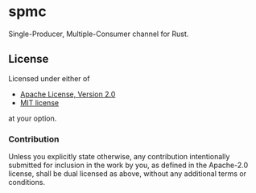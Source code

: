 # spmc

Single-Producer, Multiple-Consumer channel for Rust.

## License

Licensed under either of

* [Apache License, Version 2.0](LICENSE-APACHE)
* [MIT license](LICENSE-MIT)

at your option.

### Contribution

Unless you explicitly state otherwise, any contribution intentionally submitted for inclusion in the work by you, as defined in the Apache-2.0 license, shall be dual licensed as above, without any additional terms or conditions.
